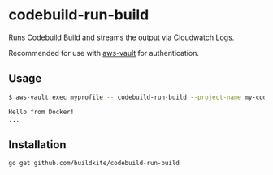 # codebuild-run-build

Runs Codebuild Build and streams the output via Cloudwatch Logs.

Recommended for use with [aws-vault][] for authentication.

## Usage

```bash
$ aws-vault exec myprofile -- codebuild-run-build --project-name my-codebuild-project

Hello from Docker!
...
```

## Installation

```bash
go get github.com/buildkite/codebuild-run-build
```

[aws-vault]: https://github.com/99designs/aws-vault
